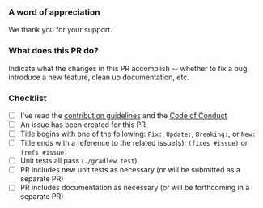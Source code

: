 ### A word of appreciation

We thank you for your support.

### What does this PR do?

Indicate what the changes in this PR accomplish -- whether to fix a bug, introduce a new feature, clean up documentation, etc.

### Checklist

- [ ] I've read the [contribution guidelines](./CONTRIBUTING.md) and the [Code of Conduct](./CODE_OF_CONDUCT.md)
- [ ] An issue has been created for this PR
- [ ] Title begins with one of the following: `Fix:`, `Update:`, `Breaking:`, or `New:`
- [ ] Title ends with a reference to the related issue(s): `(fixes #issue)` or `(refs #issue)`
- [ ] Unit tests all pass (`./gradlew test`)
- [ ] PR includes new unit tests as necessary (or will be submitted as a separate PR)
- [ ] PR includes documentation as necessary (or will be forthcoming in a separate PR)
